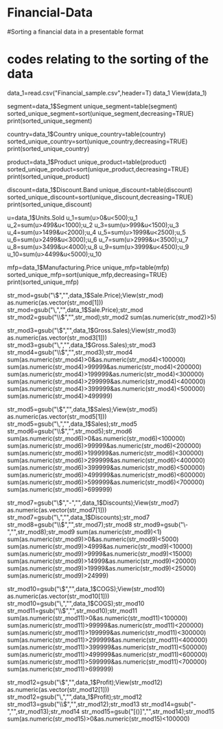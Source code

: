# Financial-Data
#Sorting a financial data in a presentable format
# codes relating to the sorting of the data
data_1=read.csv("Financial_sample.csv",header=T)
data_1
View(data_1)

segment=data_1$Segment
unique_segment=table(segment)
sorted_unique_segment=sort(unique_segment,decreasing=TRUE)
print(sorted_unique_segment)

country=data_1$Country
unique_country=table(country)
sorted_unique_country=sort(unique_country,decreasing=TRUE)
print(sorted_unique_country)

product=data_1$Product
unique_product=table(product)
sorted_unique_product=sort(unique_product,decreasing=TRUE)
print(sorted_unique_product)

discount=data_1$Discount.Band
unique_discount=table(discount)
sorted_unique_discount=sort(unique_discount,decreasing=TRUE)
print(sorted_unique_discount)

u=data_1$Units.Sold
u_1=sum(u>0&u<500);u_1
u_2=sum(u>499&u<1000);u_2
u_3=sum(u>999&u<1500);u_3
u_4=sum(u>1499&u<2000);u_4
u_5=sum(u>1999&u<2500);u_5
u_6=sum(u>2499&u<3000);u_6
u_7=sum(u>2999&u<3500);u_7
u_8=sum(u>3499&u<4000);u_8
u_9=sum(u>3999&u<4500);u_9
u_10=sum(u>4499&u<5000);u_10

mfp=data_1$Manufacturing.Price
unique_mfp=table(mfp)
sorted_unique_mfp=sort(unique_mfp,decreasing=TRUE)
print(sorted_unique_mfp)


str_mod=gsub("\\$","",data_1$Sale.Price);View(str_mod)
as.numeric(as.vector(str_mod[1]))
str_mod=gsub("\\,","",data_1$Sale.Price);str_mod
str_mod2=gsub("\\$","",str_mod);str_mod2
sum(as.numeric(str_mod2)>5)

str_mod3=gsub("\\$","",data_1$Gross.Sales);View(str_mod3)
as.numeric(as.vector(str_mod3[1]))
str_mod3=gsub("\\,","",data_1$Gross.Sales);str_mod3
str_mod4=gsub("\\$","",str_mod3);str_mod4
sum(as.numeric(str_mod4)>0&as.numeric(str_mod4)<100000)
sum(as.numeric(str_mod4)>99999&as.numeric(str_mod4)<200000)
sum(as.numeric(str_mod4)>199999&as.numeric(str_mod4)<300000)
sum(as.numeric(str_mod4)>299999&as.numeric(str_mod4)<400000)
sum(as.numeric(str_mod4)>399999&as.numeric(str_mod4)<500000)
sum(as.numeric(str_mod4)>499999)

str_mod5=gsub("\\$","",data_1$Sales);View(str_mod5)
as.numeric(as.vector(str_mod5[1]))
str_mod5=gsub("\\,","",data_1$Sales);str_mod5
str_mod6=gsub("\\$","",str_mod5);str_mod6
sum(as.numeric(str_mod6)>0&as.numeric(str_mod6)<100000)
sum(as.numeric(str_mod6)>99999&as.numeric(str_mod6)<200000)
sum(as.numeric(str_mod6)>199999&as.numeric(str_mod6)<300000)
sum(as.numeric(str_mod6)>299999&as.numeric(str_mod6)<400000)
sum(as.numeric(str_mod6)>399999&as.numeric(str_mod6)<500000)
sum(as.numeric(str_mod6)>499999&as.numeric(str_mod6)<600000)
sum(as.numeric(str_mod6)>599999&as.numeric(str_mod6)<700000)
sum(as.numeric(str_mod6)>699999)

str_mod7=gsub("\\$","-","",data_1$Discounts);View(str_mod7)
as.numeric(as.vector(str_mod7[1]))
str_mod7=gsub("\\,","",data_1$Discounts);str_mod7
str_mod8=gsub("\\$","",str_mod7);str_mod8
str_mod9=gsub("\\-","",str_mod8);str_mod9
sum(as.numeric(str_mod9)<1)
sum(as.numeric(str_mod9)>0&as.numeric(str_mod9)<5000)
sum(as.numeric(str_mod9)>4999&as.numeric(str_mod9)<10000)
sum(as.numeric(str_mod9)>9999&as.numeric(str_mod9)<15000)
sum(as.numeric(str_mod9)>14999&as.numeric(str_mod9)<20000)
sum(as.numeric(str_mod9)>19999&as.numeric(str_mod9)<25000)
sum(as.numeric(str_mod9)>24999)

str_mod10=gsub("\\$","",data_1$COGS);View(str_mod10)
as.numeric(as.vector(str_mod10[1]))
str_mod10=gsub("\\,","",data_1$COGS);str_mod10
str_mod11=gsub("\\$","",str_mod10);str_mod11
sum(as.numeric(str_mod11)>0&as.numeric(str_mod11)<100000)
sum(as.numeric(str_mod11)>99999&as.numeric(str_mod11)<200000)
sum(as.numeric(str_mod11)>199999&as.numeric(str_mod11)<300000)
sum(as.numeric(str_mod11)>299999&as.numeric(str_mod11)<400000)
sum(as.numeric(str_mod11)>399999&as.numeric(str_mod11)<500000)
sum(as.numeric(str_mod11)>499999&as.numeric(str_mod11)<600000)
sum(as.numeric(str_mod11)>599999&as.numeric(str_mod11)<700000)
sum(as.numeric(str_mod11)>699999)

str_mod12=gsub("\\$","",data_1$Profit);View(str_mod12)
as.numeric(as.vector(str_mod12[1]))
str_mod12=gsub("\\,","",data_1$Profit);str_mod12
str_mod13=gsub("\\$","",str_mod12);str_mod13
str_mod14=gsub("-","",str_mod13);str_mod14
str_mod15=gsub("[()]","",str_mod14);str_mod15
sum(as.numeric(str_mod15)>0&as.numeric(str_mod15)<100000)
